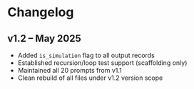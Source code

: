 # Changelog

## v1.2 – May 2025
- Added `is_simulation` flag to all output records
- Established recursion/loop test support (scaffolding only)
- Maintained all 20 prompts from v1.1
- Clean rebuild of all files under v1.2 version scope
